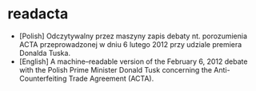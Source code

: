 readacta
========

* [Polish] Odczytywalny przez maszyny zapis debaty nt. porozumienia ACTA  przeprowadzonej w dniu 6 lutego 2012 przy udziale premiera Donalda Tuska. 
* [English] A machine–readable version of the February 6, 2012 debate with the Polish Prime Minister Donald Tusk concerning the Anti-Counterfeiting Trade Agreement (ACTA).